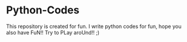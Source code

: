 # Python-Codes
This repository is created for fun. I write python codes for fun, hope you also have FuN!! Try to PLay aroUnd!!  ;) 
